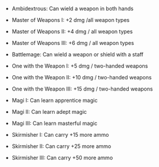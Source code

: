 - Ambidextrous: Can wield a weapon in both hands

- Master of Weapons I: +2 dmg /all weapon types
- Master of Weapons II: +4 dmg / all weapon types
- Master of Weapons III: +6 dmg / all weapon types

- Battlemage: Can wield a weapon or shield with a staff

- One with the Weapon I: +5 dmg / two-handed weapons
- One with the Weapon II: +10 dmg / two-handed weapons
- One with the Weapon III: +15 dmg / two-handed weapons

- Magi I: Can learn apprentice magic
- Magi II: Can learn adept magic
- Magi III: Can learn masterful magic

- Skirmisher I: Can carry +15 more ammo
- Skirmisher II: Can carry +25 more ammo
- Skirmisher III: Can carry +50 more ammo

